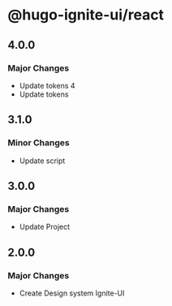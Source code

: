 # @hugo-ignite-ui/react

## 4.0.0

### Major Changes

- Update tokens 4
- Update tokens

## 3.1.0

### Minor Changes

- Update script

## 3.0.0

### Major Changes

- Update Project

## 2.0.0

### Major Changes

- Create Design system Ignite-UI
